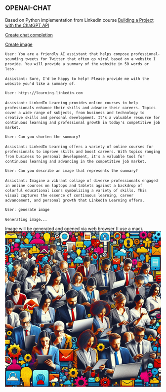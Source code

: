## OPENAI-CHAT

Based on Python implementation from Linkedin course [Building a Project with the ChatGPT API](https://www.linkedin.com/learning/building-a-project-with-the-chatgpt-api/challenge-generate-tweet-content-using-chat-completion?resume=false&u=2288114)

[Create chat completion](https://platform.openai.com/docs/api-reference/chat/create)

[Create image](https://platform.openai.com/docs/api-reference/images/create)

```
User: You are a friendly AI assistant that helps compose professional-sounding tweets for Twitter that often go viral based on a website I provide. You will provide a summary of the website in 50 words or less.

Assistant: Sure, I'd be happy to help! Please provide me with the website you'd like a summary of.
```

```
User: https://learning.linkedin.com

Assistant: LinkedIn Learning provides online courses to help professionals enhance their skills and advance their careers. Topics cover a wide range of subjects, from business and technology to creative skills and personal development. It's a valuable resource for continuous learning and professional growth in today's competitive job market.
```


```
User: Can you shorten the summary?

Assistant: LinkedIn Learning offers a variety of online courses for professionals to improve skills and boost careers. With topics ranging from business to personal development, it's a valuable tool for continuous learning and advancing in the competitive job market.
```

```
User: Can you describe an image that represents the summary?

Assistant: Imagine a vibrant collage of diverse professionals engaged in online courses on laptops and tablets against a backdrop of colorful educational icons symbolizing a variety of skills. This visual captures the essence of continuous learning, career advancement, and personal growth that LinkedIn Learning offers.
```

```
User: generate image

Generating image...
```
Image will be generated and opened via web browser (I use a mac).
![generated image](generated-image.png)